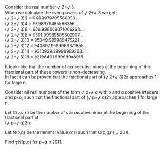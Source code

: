   <p>  Consider the real number <img src='images/symbol_radic.gif' width='14' height='16' alt='&radic;' border='0' style='vertical-align:middle;' />2+<img src='images/symbol_radic.gif' width='14' height='16' alt='&radic;' border='0' style='vertical-align:middle;' />3.<br />  When we calculate the even powers of <img src='images/symbol_radic.gif' width='14' height='16' alt='&radic;' border='0' style='vertical-align:middle;' />2+<img src='images/symbol_radic.gif' width='14' height='16' alt='&radic;' border='0' style='vertical-align:middle;' />3  we get:<br />  (<img src='images/symbol_radic.gif' width='14' height='16' alt='&radic;' border='0' style='vertical-align:middle;' />2+<img src='images/symbol_radic.gif' width='14' height='16' alt='&radic;' border='0' style='vertical-align:middle;' />3)2 = 9.898979485566356...<br />  (<img src='images/symbol_radic.gif' width='14' height='16' alt='&radic;' border='0' style='vertical-align:middle;' />2+<img src='images/symbol_radic.gif' width='14' height='16' alt='&radic;' border='0' style='vertical-align:middle;' />3)4 = 97.98979485566356...<br />  (<img src='images/symbol_radic.gif' width='14' height='16' alt='&radic;' border='0' style='vertical-align:middle;' />2+<img src='images/symbol_radic.gif' width='14' height='16' alt='&radic;' border='0' style='vertical-align:middle;' />3)6 = 969.998969071069263...<br />  (<img src='images/symbol_radic.gif' width='14' height='16' alt='&radic;' border='0' style='vertical-align:middle;' />2+<img src='images/symbol_radic.gif' width='14' height='16' alt='&radic;' border='0' style='vertical-align:middle;' />3)8 = 9601.99989585502907...<br />  (<img src='images/symbol_radic.gif' width='14' height='16' alt='&radic;' border='0' style='vertical-align:middle;' />2+<img src='images/symbol_radic.gif' width='14' height='16' alt='&radic;' border='0' style='vertical-align:middle;' />3)10 = 95049.999989479221...<br />  (<img src='images/symbol_radic.gif' width='14' height='16' alt='&radic;' border='0' style='vertical-align:middle;' />2+<img src='images/symbol_radic.gif' width='14' height='16' alt='&radic;' border='0' style='vertical-align:middle;' />3)12 = 940897.9999989371855...<br />  (<img src='images/symbol_radic.gif' width='14' height='16' alt='&radic;' border='0' style='vertical-align:middle;' />2+<img src='images/symbol_radic.gif' width='14' height='16' alt='&radic;' border='0' style='vertical-align:middle;' />3)14 = 9313929.99999989263...<br />  (<img src='images/symbol_radic.gif' width='14' height='16' alt='&radic;' border='0' style='vertical-align:middle;' />2+<img src='images/symbol_radic.gif' width='14' height='16' alt='&radic;' border='0' style='vertical-align:middle;' />3)16 = 92198401.99999998915...<br />  </p>  <p>  It looks like that the number of consecutive nines at the beginning of the fractional part of these powers is non-decreasing.<br />  In fact it can be proven that the fractional part of (<img src='images/symbol_radic.gif' width='14' height='16' alt='&radic;' border='0' style='vertical-align:middle;' />2+<img src='images/symbol_radic.gif' width='14' height='16' alt='&radic;' border='0' style='vertical-align:middle;' />3)2n approaches 1 for large n.  </p>  <p>  Consider all real numbers of the form <img src='images/symbol_radic.gif' width='14' height='16' alt='&radic;' border='0' style='vertical-align:middle;' />p+<img src='images/symbol_radic.gif' width='14' height='16' alt='&radic;' border='0' style='vertical-align:middle;' />q with p and q positive integers and p&lt;q, such that the fractional part   of (<img src='images/symbol_radic.gif' width='14' height='16' alt='&radic;' border='0' style='vertical-align:middle;' />p+<img src='images/symbol_radic.gif' width='14' height='16' alt='&radic;' border='0' style='vertical-align:middle;' />q)2n approaches 1 for large n.  </p>  <p>  Let C(p,q,n) be the number of consecutive nines at the beginning of the fractional part of <br /> (<img src='images/symbol_radic.gif' width='14' height='16' alt='&radic;' border='0' style='vertical-align:middle;' />p+<img src='images/symbol_radic.gif' width='14' height='16' alt='&radic;' border='0' style='vertical-align:middle;' />q)2n.  </p>  <p>  Let N(p,q) be the minimal value of n such that C(p,q,n) <img src='images/symbol_ge.gif' width='10' height='12' alt='&ge;' border='0' style='vertical-align:middle;' /> 2011.  </p>  <p>  Find <img src='images/symbol_sum.gif' width='11' height='14' alt='&sum;' border='0' style='vertical-align:middle;' />N(p,q) for p+q &le; 2011.  </p>                                           